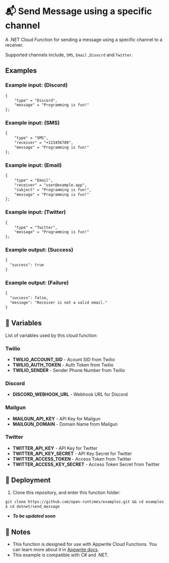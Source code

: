 # 📬 Send Message using a specific channel

A .NET Cloud Function for sending a message using a specific channel to a receiver.

Supported channels include, `SMS`, `Email` ,`Disocrd` and `Twitter`.

## Examples

### Example input: (Discord)

```markdown
{
    "type" = "Discord",
    "message" = "Programming is fun!"
};
```

### Example input: (SMS)

```markdown
{
    "type" = "SMS",
    "receiver" = "+123456789",
    "message" = "Programming is fun!"
};
```

### Example input: (Email)

```markdown
{
    "type" = "Email",
    "receiver" = "user@example.app",
    "subject" = "Programming is fun!",
    "message" = "Programming is fun!"
};
```

### Example input: (Twitter)

```markdown
{
    "type" = "Twitter",
    "message" = "Programming is fun!"
};
```

### Example output: (Success)

```markdown
{
  "success": true
}
```

### Example output: (Failure)

```markdown
{
  "success": false,
  "message": "Receiver is not a valid email."
}
```

## 📝 Variables

List of variables used by this cloud function:

### Twilio

- **TWILIO_ACCOUNT_SID** - Acount SID from Twilio
- **TWILIO_AUTH_TOKEN** - Auth Token from Twilio
- **TWILIO_SENDER** - Sender Phone Number from Twilio

### Discord

- **DISCORD_WEBHOOK_URL** - Webhook URL for Discord

### Mailgun

- **MAILGUN_API_KEY** - API Key for Mailgun
- **MAILGUN_DOMAIN** - Domain Name from Mailgun

### Twitter

- **TWITTER_API_KEY** - API Key for Twitter
- **TWITTER_API_KEY_SECRET** - API Key Secret for Twitter
- **TWITTER_ACCESS_TOKEN** - Access Token from Twitter
- **TWITTER_ACCESS_KEY_SECRET** - Access Token Secret from Twitter

## 🚀 Deployment

<!-- To do:
1. Update the deployment section  -->

1. Clone this repository, and enter this function folder:

```markdown
git clone https://github.com/open-runtimes/examples.git && cd examples
$ cd dotnet/send_message
```

- ***To be updated soon***

## 📝 Notes

- This function is designed for use with Appwrite Cloud Functions. You can learn more about it in [Appwrite docs](https://appwrite.io/docs/functions).
- This example is compatible with C# and .NET.

